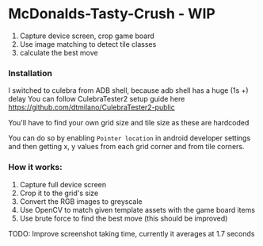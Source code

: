 ﻿# McDonalds-Tasty-Crush - WIP


1. Capture device screen, crop game board
2. Use image matching to detect tile classes
3. calculate the best move

### Installation

I switched to culebra from ADB shell, because adb shell has a huge (1s +) delay
You can follow CulebraTester2 setup guide here https://github.com/dtmilano/CulebraTester2-public

You'll have to find your own grid size and tile size as these are hardcoded

You can do so by enabling `Pointer location` in android developer settings and then getting x, y values from each grid corner and from tile corners. 

### How it works:

1. Capture full device screen 
2. Crop it to the grid's size
3. Convert the RGB images to greyscale
4. Use OpenCV to match given template assets with the game board items
5. Use brute force to find the best move (this should be improved)


TODO:
Improve screenshot taking time, currently it averages at 1.7 seconds
